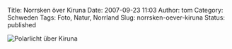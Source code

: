 Title: Norrsken över Kiruna
Date: 2007-09-23 11:03
Author: tom
Category: Schweden
Tags: Foto, Natur, Norrland
Slug: norrsken-oever-kiruna
Status: published

![Polarlicht über
Kiruna](http://www.fiket.de/pic/norrsken1_s.jpg "Polarlicht über Kiruna")

